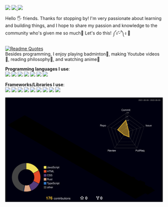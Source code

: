 <a target="_blank" href="https://www.youtube.com/channel/UCyA8NILzpi30Ib9bd7XgN3g"> <img src="https://img.shields.io/badge/YouTube-FF0000?style=for-the-badge&logo=youtube&logoColor=white"></a> <a target="_blank" href="https://www.youtube.com/channel/UCyA8NILzpi30Ib9bd7XgN3g"><img src="https://img.shields.io/youtube/channel/views/UCyA8NILzpi30Ib9bd7XgN3g?style=for-the-badge"> <img src="https://img.shields.io/youtube/channel/subscribers/UCyA8NILzpi30Ib9bd7XgN3g?style=for-the-badge"> </a>


Hello 🖐️ friends. Thanks for stopping by! I'm very passionate about learning and building things, and I hope to share my passion and knowledge to the community who's given me so much🤗 Let's do this! ༼ง’̀-‘́༽ง 🚀 <br> <br>
[![Readme Quotes](https://quotes-github-readme.vercel.app/api?type=horizontal&theme=light)](https://github.com/piyushsuthar/github-readme-quotes) <br/> 
Besides programming, I enjoy playing badminton🏸, making Youtube videos🎉, reading philosophy📗, and watching anime🌸 <br>

<strong>Programming languages I use</strong>:
<br/>
<img src="https://img.shields.io/badge/Python-3776AB.svg?style=for-the-badge&logo=Python&logoColor=white"/>
<img src="https://img.shields.io/badge/JavaScript-F7DF1E.svg?style=for-the-badge&logo=JavaScript&logoColor=black"/>
<img src="https://img.shields.io/badge/TypeScript-3178C6.svg?style=for-the-badge&logo=TypeScript&logoColor=white"/>
<img src="https://img.shields.io/badge/C++-00599C.svg?style=for-the-badge&logo=C++&logoColor=white"/>
<img src="https://img.shields.io/badge/Go-00ADD8.svg?style=for-the-badge&logo=Go&logoColor=white"/>
<img src="https://img.shields.io/badge/Rust-000000.svg?style=for-the-badge&logo=Rust&logoColor=white"/>
<img src="https://img.shields.io/badge/C%23-239120?style=for-the-badge&logo=c-sharp&logoColor=white"/>

<strong>Frameworks/Libraries I use</strong>:<br/>
<img src="https://img.shields.io/badge/React-20232A?style=for-the-badge&logo=react&logoColor=61DAFB"/>
<img src="https://img.shields.io/badge/Flask-000000?style=for-the-badge&logo=flask&logoColor=white"/>
<img src="https://img.shields.io/badge/next.js-000000?style=for-the-badge&logo=nextdotjs&logoColor=white"/>
<img src="https://img.shields.io/badge/ThreeJs-black?style=for-the-badge&logo=three.js&logoColor=white"/>
<img src="https://img.shields.io/badge/Vite-B73BFE?style=for-the-badge&logo=vite&logoColor=FFD62E"/>
<img src="https://img.shields.io/badge/Express.js-000000?style=for-the-badge&logo=express&logoColor=white"/>
<img src="https://img.shields.io/badge/React_Native-20232A?style=for-the-badge&logo=react&logoColor=61DAFB"/>
<img src="https://img.shields.io/badge/Gatsby-663399?style=for-the-badge&logo=gatsby&logoColor=white"/>
<img src="https://img.shields.io/badge/Electron-2B2E3A?style=for-the-badge&logo=electron&logoColor=9FEAF9"/>

![](./profile-3d-contrib/profile-night-rainbow.svg)


